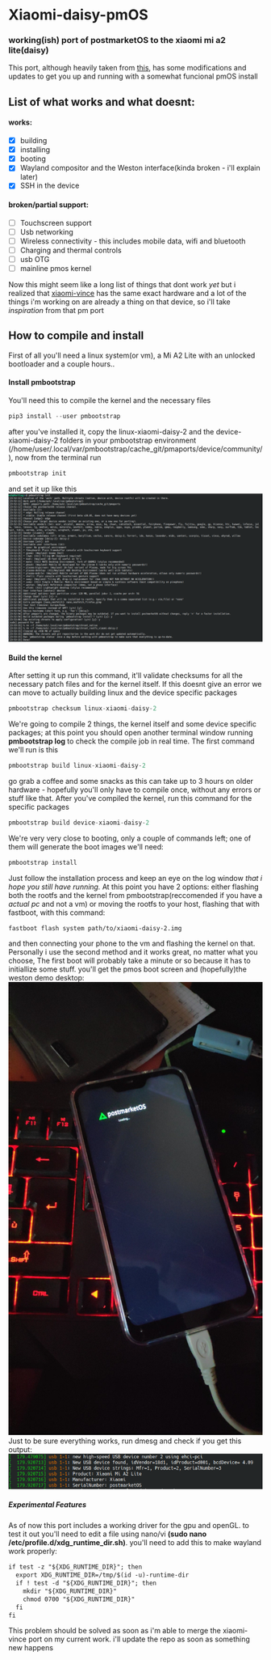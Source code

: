 # Xiaomi-daisy-pmOS

### working(ish) port of postmarketOS to the xiaomi mi a2 lite(daisy)
 This port, although heavily taken from [this](https://github.com/matthew-5pl/pmos-xiaomi-daisy), has some modifications and updates to get you up and running with a somewhat funcional pmOS install

## List of what works and what doesnt:
#### works:
- [x] building
- [x] installing
- [x] booting
- [x] Wayland compositor and the Weston interface(kinda broken - i'll explain later)
- [x] SSH in the device
#### broken/partial support:
- [ ] Touchscreen support
- [ ] Usb networking
- [ ] Wireless connectivity - this includes mobile data, wifi and bluetooth
- [ ] Charging and thermal controls
- [ ] usb OTG
- [ ] mainline pmos kernel

Now this might seem like a long list of things that dont work _yet_ but i realized that [xiaomi-vince](https://wiki.postmarketos.org/wiki/Xiaomi_Redmi_Note_5_Plus_(xiaomi-vince)) has the same exact hardware and a lot of the things i'm working on are already a thing on that device, so i'll take _inspiration_ from that pm port

## How to compile and install 
First of all you'll need a linux system(or vm), a Mi A2 Lite with an unlocked bootloader and a couple hours..
#### Install pmbootstrap
You'll need this to compile the kernel and the necessary files
```python
pip3 install --user pmbootstrap
```
after you've installed it, copy the linux-xiaomi-daisy-2 and the device-xiaomi-daisy-2 folders in your pmbootstrap environment (/home/user/.local/var/pmbootstrap/cache_git/pmaports/device/community/), now from the terminal run
```python
pmbootstrap init
```
and set it up like this
![pmbs_init](https://github.com/NotLugozzi/xiaomi-daisy-pmos/blob/main/images/pmbootstrap%20init.png)
#### Build the kernel
After setting it up run this command, it'll validate checksums for all the necessary patch files and for the kernel itself. If this doesnt give an error we can move to actually building linux and the device specific packages
```python
pmbootstrap checksum linux-xiaomi-daisy-2
```
We're going to compile 2 things, the kernel itself and some device specific packages; at this point you should open another terminal window running **pmbootstrap log** to check the compile job in real time. The first command we'll run is this
```python
pmbootstrap build linux-xiaomi-daisy-2
```
go grab a coffee and some snacks as this can take up to 3 hours on older hardware - hopefully you'll only have to compile once, without any errors or stuff like that. After you've compiled the kernel, run this command for the specific packages
```python
pmbootstrap build device-xiaomi-daisy-2
```
We're very very close to booting, only a couple of commands left; one of them will generate the boot images we'll need:
```python
pmbootstrap install
```
Just follow the installation process and keep an eye on the log window _that i hope you still have running._ At this point you have 2 options: either flashing both the rootfs and the kernel from pmbootstrap(reccomended if you have a _actual pc_ and not a vm) or moving the rootfs to your host, flashing that with fastboot, with this command:
```
fastboot flash system path/to/xiaomi-daisy-2.img
```
and then connecting your phone to the vm and flashing the kernel on that. Personally i use the second method and it works great, no matter what you choose, The first boot will probably take a minute or so because it has to initiallize some stuff. you'll get the pmos boot screen and (hopefully)the weston demo desktop:
![boot](https://github.com/NotLugozzi/Xiaomi-daisy-pmOS/blob/main/images/pmOS%20succesful%20boot.jpg)
Just to be sure everything works, run dmesg and check if you get this output:
![dmesg](https://github.com/NotLugozzi/Xiaomi-daisy-pmOS/blob/main/images/dmesg.png)
##### Experimental Features
As of now this port includes a working driver for the gpu and openGL. to test it out you'll need to edit a file using nano/vi **(sudo nano /etc/profile.d/xdg_runtime_dir.sh)**. you'll need to add this to make wayland work properly:
```
if test -z "${XDG_RUNTIME_DIR}"; then
  export XDG_RUNTIME_DIR=/tmp/$(id -u)-runtime-dir
  if ! test -d "${XDG_RUNTIME_DIR}"; then
    mkdir "${XDG_RUNTIME_DIR}"
    chmod 0700 "${XDG_RUNTIME_DIR}"
  fi
fi
```
This problem should be solved as soon as i'm able to merge the xiaomi-vince port on my current work. i'll update the repo as soon as something new happens
